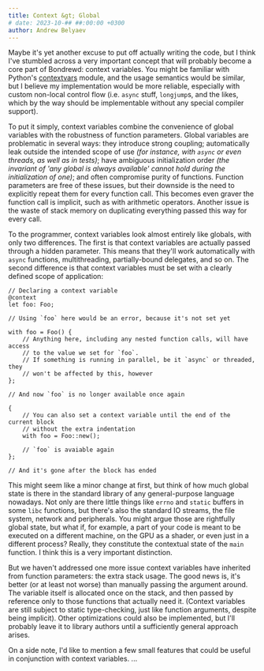 ```yaml
---
title: Context &gt; Global
# date: 2023-10-## ##:00:00 +0300
author: Andrew Belyaev
---
```


Maybe it's yet another excuse to put off actually writing the code, but I think
I've stumbled across a very important concept that will probably become a core
part of Bondrewd: context variables. You might be familiar with Python's
[contextvars](https://docs.python.org/3/library/contextvars.html) module, and
the usage semantics would be similar, but I believe my implementation would
be more reliable, especially with custom non-local control flow (i.e. `async`
stuff, `longjump`s, and the likes, which by the way should be implementable
without any special compiler support).

To put it simply, context variables combine the convenience of global variables
with the robustness of function parameters. Global variables are problematic
in several ways: they introduce strong coupling; automatically leak outside
the intended scope of use _(for instance, with `async` or even threads, as 
well as in tests)_; have ambiguous initialization order _(the invariant of
'any global is always available' cannot hold during the initialization of one)_;
and often compromise purity of functions. Function parameters are free of these
issues, but their downside is the need to explicitly repeat them for every
function call. This becomes even graver the function call is implicit, such as
with arithmetic operators. Another issue is the waste of stack memory on
duplicating everything passed this way for every call.

To the programmer, context variables look almost entirely like globals, with
only two differences. The first is that context variables are actually passed
through a hidden parameter. This means that they'll work automatically with
`async` functions, multithreading, partially-bound delegates, and so on. The
second difference is that context variables must be set with a clearly defined
scope of application:

```bondrewd
// Declaring a context variable
@context
let foo: Foo;

// Using `foo` here would be an error, because it's not set yet

with foo = Foo() {
    // Anything here, including any nested function calls, will have access
    // to the value we set for `foo`.
    // If something is running in parallel, be it `async` or threaded, they
    // won't be affected by this, however
};

// And now `foo` is no longer available once again

{
    // You can also set a context variable until the end of the current block
    // without the extra indentation
    with foo = Foo::new();

    // `foo` is avaiable again
};

// And it's gone after the block has ended
```

This might seem like a minor change at first, but think of how much global
state is there in the standard library of any general-purpose language
nowadays. Not only are there little things like `errno` and `static` buffers
in some `libc` functions, but there's also the standard IO streams, the file
system, network and peripherals. You might argue those are rightfully global
state, but what if, for example, a part of your code is meant to be executed
on a different machine, on the GPU as a shader, or even just in a different
process? Really, they constitute the contextual state of the `main` function.
I think this is a very important distinction.

But we haven't addressed one more issue context variables have inherited from
function parameters: the extra stack usage. The good news is, it's better
(or at least not worse) than manually passing the argument around. The
variable itself is allocated once on the stack, and then passed by reference
only to those functions that actually need it. (Context variables are still
subject to static type-checking, just like function arguments, despite
being implicit). Other optimizations could also be implemented, but I'll
probably leave it to library authors until a sufficiently general approach
arises.

On a side note, I'd like to mention a few small features that could be useful
in conjunction with context variables. ...

